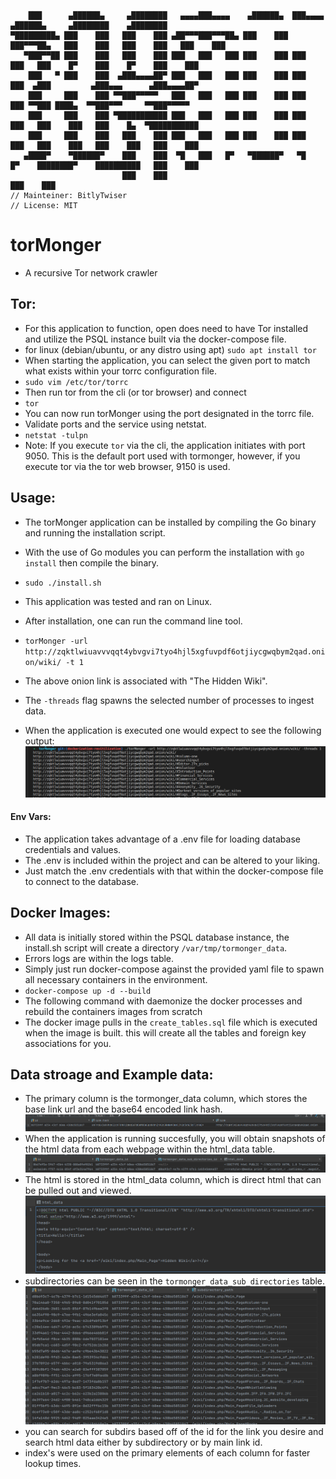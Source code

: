 ```
    ███      ▄██████▄     ▄████████   ▄▄▄▄███▄▄▄▄    ▄██████▄  ███▄▄▄▄      ▄██████▄     ▄████████    ▄████████ 
▀█████████▄ ███    ███   ███    ███ ▄██▀▀▀███▀▀▀██▄ ███    ███ ███▀▀▀██▄   ███    ███   ███    ███   ███    ███ 
   ▀███▀▀██ ███    ███   ███    ███ ███   ███   ███ ███    ███ ███   ███   ███    █▀    ███    █▀    ███    ███ 
    ███   ▀ ███    ███  ▄███▄▄▄▄██▀ ███   ███   ███ ███    ███ ███   ███  ▄███         ▄███▄▄▄      ▄███▄▄▄▄██▀ 
    ███     ███    ███ ▀▀███▀▀▀▀▀   ███   ███   ███ ███    ███ ███   ███ ▀▀███ ████▄  ▀▀███▀▀▀     ▀▀███▀▀▀▀▀   
    ███     ███    ███ ▀███████████ ███   ███   ███ ███    ███ ███   ███   ███    ███   ███    █▄  ▀███████████ 
    ███     ███    ███   ███    ███ ███   ███   ███ ███    ███ ███   ███   ███    ███   ███    ███   ███    ███ 
   ▄████▀    ▀██████▀    ███    ███  ▀█   ███   █▀   ▀██████▀   ▀█   █▀    ████████▀    ██████████   ███    ███ 
                         ███    ███                                                                  ███    ███ 
// Mainteiner: BitlyTwiser
// License: MIT
```

# torMonger
- A recursive Tor network crawler

## Tor:
- For this application to function, open does need to have Tor installed and utilize the PSQL instance built via the docker-compose file. 
- for linux (debian/ubuntu, or any distro using apt) ```sudo apt install tor```
- When starting the application, you can select the given port to match what exists within your torrc configuration file.
- ```sudo vim /etc/tor/torrc```
- Then run tor from the cli (or tor browser) and connect
- ```tor```
- You can now run torMonger using the port designated in the torrc file.
- Validate ports and the service using netstat.
- ```netstat -tulpn```
- Note: If you execute ```tor``` via the cli, the application initiates with port 9050. This is the default port used with tormonger, however, if you execute tor via the tor web browser, 9150 is used.

## Usage:
- The torMonger application can be installed by compiling the Go binary and running the installation script.
- With the use of Go modules you can perform the installation with ```go install``` then compile the binary.
- ```sudo ./install.sh```
- This application was tested and ran on Linux. 
- After installation, one can run the command line tool.
- ```torMonger -url http://zqktlwiuavvvqqt4ybvgvi7tyo4hjl5xgfuvpdf6otjiycgwqbym2qad.onion/wiki/ -t 1```
- The above onion link is associated with "The Hidden Wiki".
- The ```-threads``` flag spawns the selected number of processes to ingest data.

- When the application is executed one would expect to see the following output:
![Output](./images/running_example.png)

#### Env Vars:
- The application takes advantage of a .env file for loading database credentials and values.
- The .env is included within the project and can be altered to your liking. 
- Just match the .env credentials with that within the docker-compose file to connect to the database.

## Docker Images:
- All data is initially stored within the PSQL database instance, the install.sh script will create a directory ```/var/tmp/tormonger_data```.
- Errors logs are within the logs table.
- Simply just run docker-compose against the provided yaml file to spawn all necessary containers in the environment.
- ```docker-compose up -d --build```
- The following command with daemonize the docker processes and rebuild the containers images from scratch
- The docker image pulls in the ```create_tables.sql``` file which is executed when the image is built. this will create all the tables and foreign key associations for you.

## Data stroage and Example data:
- The primary column is the tormonger_data column, which stores the base link url and the base64 encoded link hash.
![tormonger data column example](./images/tormonger_data_column.png)
- When the application is running succesfully, you will obtain snapshots of the html data from each webpage within the html_data table.
![html data table](./images/html_table_example.png)
- The html is stored in the html_data column, which is direct html that can be pulled out and viewed.
![html data example](./images/html_example.png)
- subdirectories can be seen in the ```tormonger_data_sub_directories``` table.
![subdirectories](./images/sub_dirs.png)
- you can search for subdirs based off of the id for the link you desire and search html data either by subdirectory or by main link id.
- index's were used on the primary elements of each column for faster lookup times.



